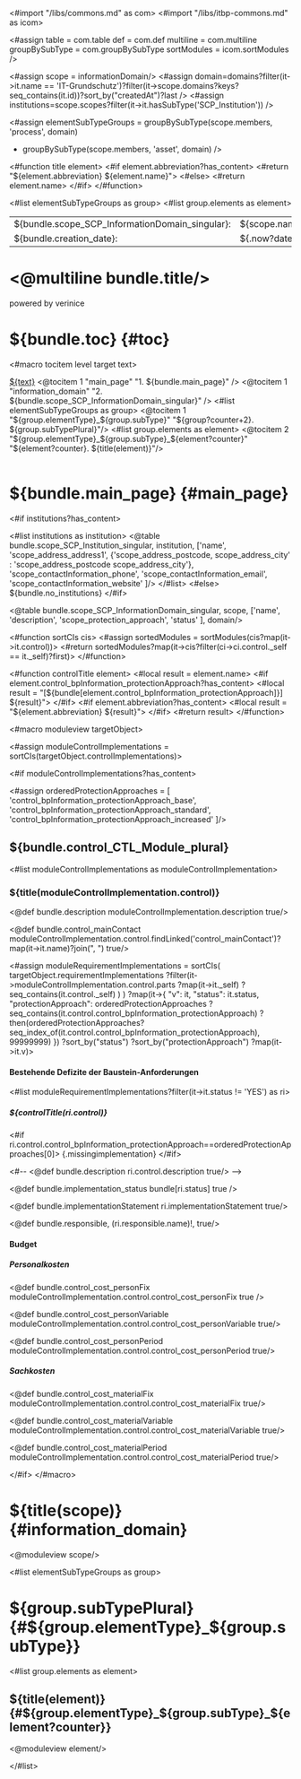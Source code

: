 <#import "/libs/commons.md" as com>
<#import "/libs/itbp-commons.md" as icom>

<#assign table = com.table
         def = com.def
         multiline = com.multiline
         groupBySubType = com.groupBySubType
         sortModules = icom.sortModules />

<style>
<#include "styles/default.css">
h1, h2, h3, h4 {
  page-break-after: avoid;
}

td {
  vertical-align: top;
}

.main_page {
  page-break-after: always;
}

.main_page table th:first-child, .main_page table td:first-child {
  width: 8cm;
}

.fullwidth {
  width: 100%;
}

.nobreak {
  page-break-inside: avoid;
}

.missingimplementation {
  color: rgb(255, 18, 18);
}
</style>

<#assign scope = informationDomain/>
<#assign domain=domains?filter(it->it.name == 'IT-Grundschutz')?filter(it->scope.domains?keys?seq_contains(it.id))?sort_by("createdAt")?last />
<#assign institutions=scope.scopes?filter(it->it.hasSubType('SCP_Institution')) />

<#assign elementSubTypeGroups = groupBySubType(scope.members, 'process', domain)
+ groupBySubType(scope.members, 'asset', domain) />

<#function title element>
<#if element.abbreviation?has_content>
  <#return "${element.abbreviation} ${element.name}">
  <#else>
  <#return element.name>
</#if>
</#function>

<bookmarks>
  <bookmark name="${bundle.toc}" href="#toc"/>
  <bookmark name="${bundle.main_page}" href="#main_page"/>
  <bookmark name="${bundle.scope_SCP_InformationDomain_singular}" href="#information_domain"/>
  <#list elementSubTypeGroups as group>
    <bookmark name="${group.subTypePlural}" href="#${group.elementType}_${group.subType}">
    <#list group.elements as element>
      <bookmark name="${title(element)}" href="#${group.elementType}_${group.subType}_${element?counter}"/>
    </#list>
    </bookmark>
  </#list>
</bookmarks>


<div class="footer-left">
  <table>
    <tr>
      <td>${bundle.scope_SCP_InformationDomain_singular}: </td>
      <td>${scope.name}</td>
    </tr>
    <tr>
      <td>${bundle.creation_date}: </td>
      <td>${.now?date}</td>
    </tr>
  </table>
</div>

<div class="cover">
<h1><@multiline bundle.title/></h1>
<p>powered by verinice</p>
</div>


# ${bundle.toc} {#toc}
<#macro tocitem level target text>
  <tr class="level${level}">
    <td>
      <a title="${bundle('jumpto', text)}" href="#${target}">${text}</a>
    </td>
    <td>
      <span href="#${target}"/>
    </td>
  </tr>
</#macro>

<table class="toc">
<tbody>
  <@tocitem 1 "main_page" "1. ${bundle.main_page}" />
  <@tocitem 1 "information_domain" "2. ${bundle.scope_SCP_InformationDomain_singular}" />
  <#list elementSubTypeGroups as group>
      <@tocitem 1 "${group.elementType}_${group.subType}" "${group?counter+2}. ${group.subTypePlural}"/>
      <#list group.elements as element>
          <@tocitem 2 "${group.elementType}_${group.subType}_${element?counter}" "${element?counter}. ${title(element)}"/>
      </#list>
  </#list>
</tbody>
</table>

# ${bundle.main_page} {#main_page}

<div class="main_page">

<#if institutions?has_content>

<#list institutions as institution>
    <@table bundle.scope_SCP_Institution_singular,
    institution,
    ['name',
    'scope_address_address1',
    {'scope_address_postcode, scope_address_city' : 'scope_address_postcode scope_address_city'},
    'scope_contactInformation_phone',
    'scope_contactInformation_email',
    'scope_contactInformation_website'
    ]/>
</#list>
<#else>
${bundle.no_institutions}
</#if>

<@table bundle.scope_SCP_InformationDomain_singular,
scope,
['name',
'description',
'scope_protection_approach',
'status'
],
domain/>

</div>

<#function sortCIs cis>
  <#assign sortedModules = sortModules(cis?map(it->it.control))>
  <#return sortedModules?map(it->cis?filter(ci->ci.control._self == it._self)?first)>
</#function>

<#function controlTitle element>
<#local result = element.name>
<#if element.control_bpInformation_protectionApproach?has_content>
  <#local result = "[${bundle[element.control_bpInformation_protectionApproach]}] ${result}">
</#if>
<#if element.abbreviation?has_content>
  <#local result = "${element.abbreviation} ${result}">
</#if>
<#return result>
</#function>

<#macro moduleview targetObject>

<#assign moduleControlImplementations = sortCIs(targetObject.controlImplementations)>

<#if moduleControlImplementations?has_content>

<#assign orderedProtectionApproaches = [
  'control_bpInformation_protectionApproach_base',
  'control_bpInformation_protectionApproach_standard',
  'control_bpInformation_protectionApproach_increased'
]/>

## ${bundle.control_CTL_Module_plural}

<#list moduleControlImplementations as moduleControlImplementation>
<div class="nobreak">

### ${title(moduleControlImplementation.control)}

<@def bundle.description moduleControlImplementation.description true/>

<@def bundle.control_mainContact moduleControlImplementation.control.findLinked('control_mainContact')?map(it->it.name)?join(", ") true/>

<#assign moduleRequirementImplementations = 
  sortCIs(
    targetObject.requirementImplementations
      ?filter(it->moduleControlImplementation.control.parts
        ?map(it->it._self)
        ?seq_contains(it.control._self)
      )
  )
  ?map(it->{
    "v": it,
    "status": it.status,
    "protectionApproach": orderedProtectionApproaches
                            ?seq_contains(it.control.control_bpInformation_protectionApproach)
                            ?then(orderedProtectionApproaches?seq_index_of(it.control.control_bpInformation_protectionApproach), 99999999)
  })
  ?sort_by("status")
  ?sort_by("protectionApproach")
  ?map(it->it.v)>
  
</div>

#### Bestehende Defizite der Baustein-Anforderungen

<#list moduleRequirementImplementations?filter(it->it.status != 'YES') as ri>

<div class="nobreak">

##### ${controlTitle(ri.control)}
<#if ri.control.control_bpInformation_protectionApproach==orderedProtectionApproaches[0]>
{.missingimplementation}
</#if>

<#-- <@def bundle.description ri.control.description true/> -->

<@def bundle.implementation_status bundle[ri.status] true />

<@def bundle.implementationStatement ri.implementationStatement true/>

<@def bundle.responsible, (ri.responsible.name)!, true/>
</div>
</#list>

<div class="nobreak">

#### Budget

##### Personalkosten

<@def bundle.control_cost_personFix moduleControlImplementation.control.control_cost_personFix true />

<@def bundle.control_cost_personVariable moduleControlImplementation.control.control_cost_personVariable true/>

<@def bundle.control_cost_personPeriod moduleControlImplementation.control.control_cost_personPeriod true/>


##### Sachkosten

<@def bundle.control_cost_materialFix moduleControlImplementation.control.control_cost_materialFix true/>

<@def bundle.control_cost_materialVariable moduleControlImplementation.control.control_cost_materialVariable true/>

<@def bundle.control_cost_materialPeriod moduleControlImplementation.control.control_cost_materialPeriod true/>


</div>
</#list>

</#if>
</#macro>

# ${title(scope)} {#information_domain}

<@moduleview scope/>

<#list elementSubTypeGroups as group>

# ${group.subTypePlural} {#${group.elementType}_${group.subType}}

<#list group.elements as element>

## ${title(element)} {#${group.elementType}_${group.subType}_${element?counter}}

<@moduleview element/>

</#list>
<div class="pagebreak"></div>
</#list>